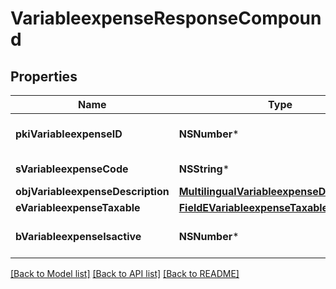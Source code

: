 # VariableexpenseResponseCompound

## Properties
Name | Type | Description | Notes
------------ | ------------- | ------------- | -------------
**pkiVariableexpenseID** | **NSNumber*** | The unique ID of the Variableexpense | 
**sVariableexpenseCode** | **NSString*** | The code of the Variableexpense | [optional] 
**objVariableexpenseDescription** | [**MultilingualVariableexpenseDescription***](MultilingualVariableexpenseDescription.md) |  | 
**eVariableexpenseTaxable** | [**FieldEVariableexpenseTaxable***](FieldEVariableexpenseTaxable.md) |  | [optional] 
**bVariableexpenseIsactive** | **NSNumber*** | Whether the variableexpense is active or not | [optional] 

[[Back to Model list]](../README.md#documentation-for-models) [[Back to API list]](../README.md#documentation-for-api-endpoints) [[Back to README]](../README.md)


